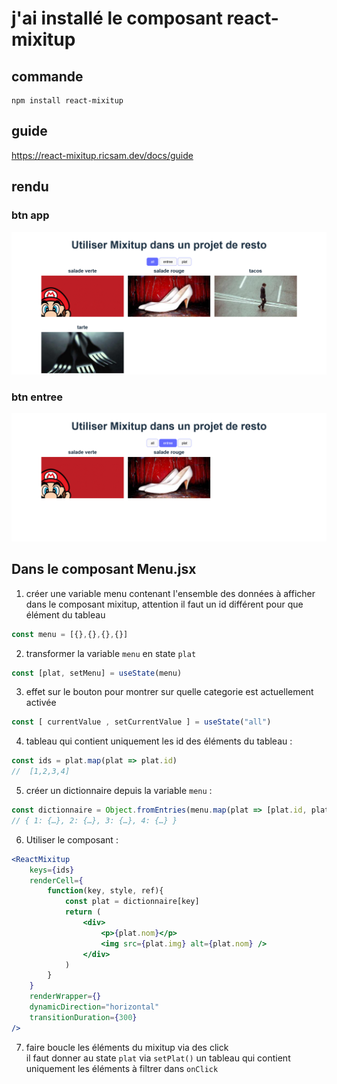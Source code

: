 # j'ai installé le composant react-mixitup

## commande 

```
npm install react-mixitup
```

## guide 

<https://react-mixitup.ricsam.dev/docs/guide>

## rendu

### btn app

![](all.png)

### btn entree

![](entree.png)

## Dans le composant Menu.jsx 

1. créer une variable menu contenant l'ensemble des données à afficher dans le composant mixitup, attention il faut un id différent pour que élément du tableau

```jsx
const menu = [{},{},{},{}] 
```

2. transformer la variable `menu` en state `plat`  

```jsx
const [plat, setMenu] = useState(menu)  
```
 
3. effet sur le bouton pour montrer sur quelle categorie est actuellement activée

```js
const [ currentValue , setCurrentValue ] = useState("all") 
```

4. tableau qui contient uniquement les id des éléments du tableau :

```js
const ids = plat.map(plat => plat.id) 
//  [1,2,3,4]
```

5. créer un dictionnaire depuis la variable `menu` :

```js
const dictionnaire = Object.fromEntries(menu.map(plat => [plat.id, plat]));
// { 1: {…}, 2: {…}, 3: {…}, 4: {…} }
```

6. Utiliser le composant  :

```jsx 
<ReactMixitup 
    keys={ids}
    renderCell={  
        function(key, style, ref){
            const plat = dictionnaire[key]
            return (
                <div>
                    <p>{plat.nom}</p>
                    <img src={plat.img} alt={plat.nom} />
                </div>
            )
        }
    }
    renderWrapper={}
    dynamicDirection="horizontal"
    transitionDuration={300}
/>
```

7. faire boucle les éléments du mixitup via des click  
    il faut donner au state `plat` via  `setPlat()` un tableau qui contient uniquement les éléments à filtrer dans `onClick`